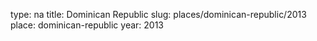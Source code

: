 type: na
title: Dominican Republic
slug: places/dominican-republic/2013
place: dominican-republic
year: 2013
